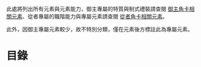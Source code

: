 此處將列出所有元素與元素能力，御主專屬的特質與制式禮裝請查閱 [御主角卡相關元素](/Character%20Card/Master.md)、從者專屬的職階能力與專屬元素請查閱 [從者角卡相關元素](/Character%20Card/Servant.md)。

此外，因御主專屬元素較少，故不特別分類，僅在元素後方標註此為專屬元素。

# 目錄
